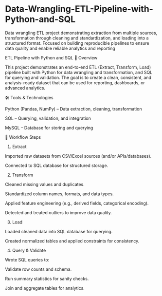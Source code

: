 # Data-Wrangling-ETL-Pipeline-with-Python-and-SQL
Data wrangling ETL project demonstrating extraction from multiple sources, transformation through cleaning and standardization, and loading into a structured format. Focused on building reproducible pipelines to ensure data quality and enable reliable analytics and reporting

ETL Pipeline with Python and SQL
📌 Overview

This project demonstrates an end-to-end ETL (Extract, Transform, Load) pipeline built with Python for data wrangling and transformation, and SQL for querying and validation. The goal is to create a clean, consistent, and analysis-ready dataset that can be used for reporting, dashboards, or advanced analytics.

🛠 Tools & Technologies

Python (Pandas, NumPy) – Data extraction, cleaning, transformation

SQL – Querying, validation, and integration

MySQL – Database for storing and querying

🔄 Workflow Steps
1. Extract

Imported raw datasets from CSV/Excel sources (and/or APIs/databases).

Connected to SQL database for structured storage.

2. Transform

Cleaned missing values and duplicates.

Standardized column names, formats, and data types.

Applied feature engineering (e.g., derived fields, categorical encoding).

Detected and treated outliers to improve data quality.

3. Load

Loaded cleaned data into SQL database for querying.

Created normalized tables and applied constraints for consistency.

4. Query & Validate

Wrote SQL queries to:

Validate row counts and schema.

Run summary statistics for sanity checks.

Join and aggregate tables for analytics.
